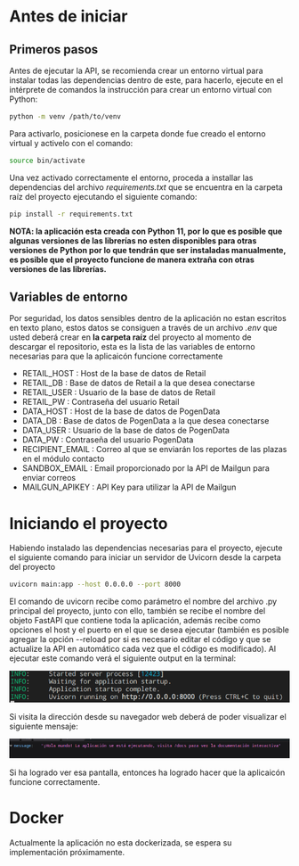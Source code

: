 # Antes de iniciar

## Primeros pasos

Antes de ejecutar la API, se recomienda crear un entorno virtual para instalar todas las dependencias dentro de este, para hacerlo, ejecute en el intérprete de comandos la instrucción para crear un entorno virtual con Python:

```sh
python -m venv /path/to/venv
```

Para activarlo, posicionese en la carpeta donde fue creado el entorno virtual y activelo con el comando:

```sh
source bin/activate
```
Una vez activado correctamente el entorno, proceda a installar las dependencias del archivo *requirements.txt* que se encuentra en la carpeta raíz del proyecto ejecutando el siguiente comando:

```sh
pip install -r requirements.txt
```

**NOTA: la aplicación esta creada con Python 11, por lo que es posible que algunas versiones de las librerías no esten disponibles para otras versiones de Python por lo que tendrán que ser instaladas manualmente, es posible que el proyecto funcione de manera extraña con otras versiones de las librerías.**

## Variables de entorno

Por seguridad, los datos sensibles dentro de la aplicación no estan escritos en texto plano, estos datos se consiguen a través de un archivo *.env* que usted deberá crear en **la carpeta raíz** del proyecto al momento de descargar el repositorio, esta es la lista de las variables de entorno necesarias para que la aplicaicón funcione correctamente

+ RETAIL_HOST : Host de la base de datos de Retail
+ RETAIL_DB : Base de datos de Retail a la que desea conectarse
+ RETAIL_USER : Usuario de la base de datos de Retail
+ RETAIL_PW : Contraseña del usuario Retail
+ DATA_HOST : Host de la base de datos de PogenData
+ DATA_DB : Base de datos de PogenData a la que desea conectarse
+ DATA_USER : Usuario de la base de datos de PogenData
+ DATA_PW : Contraseña del usuario PogenData
+ RECIPIENT_EMAIL : Correo al que se enviarán los reportes de las plazas en el módulo contacto
+ SANDBOX_EMAIL : Email proporcionado por la API de Mailgun para enviar correos
+ MAILGUN_APIKEY : API Key para utilizar la API de Mailgun

# Iniciando el proyecto

Habiendo instalado las dependencias necesarias para el proyecto, ejecute el siguiente comando para iniciar un servidor de Uvicorn desde la carpeta del proyecto

```sh
uvicorn main:app --host 0.0.0.0 --port 8000
```

El comando de uvicorn recibe como parámetro el nombre del archivo .py principal del proyecto, junto con ello, también se recibe el nombre del objeto FastAPI que contiene toda la aplicación, además recibe como opciones el host y el puerto en el que se desea ejecutar (también es posible agregar la opción --reload por si es necesario editar el código y que se actualize la API en automático cada vez que el código es modificado).
Al ejecutar este comando verá el siguiente output en la terminal:

![Aplicación iniciada en consola](./img/output.png)

Si visita la dirección desde su navegador web deberá de poder visualizar el siguiente mensaje:

![Mensaje root de la aplicación](./img/mensaje_bienvenida.png)

Si ha logrado ver esa pantalla, entonces ha logrado hacer que la aplicaicón funcione correctamente.

# Docker

Actualmente la aplicación no esta dockerizada, se espera su implementación próximamente.